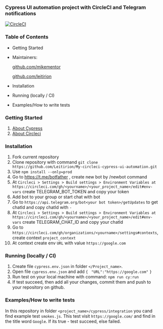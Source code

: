 ### Cypress UI automation project with CircleCI and Telegram notifications
[![CircleCI](https://circleci.com/gh/Leitirion/My-circleci-cypress-ui-automation/tree/master.svg?style=svg)](https://circleci.com/gh/Leitirion/My-circleci-cypress-ui-automation/tree/master)

### Table of Contents

- Getting Started
- Maintainers:

  [github.com/mikementor](https://github.com/mikementor)

  	
		
  [github.com/leitirion](https://github.com/leitirion)
	 
- Installation
- Running (locally / CI)
- Examples/How to write tests

### Getting Started
1. [About Cypress](https://docs.cypress.io/guides/overview/why-cypress.html#Setting-up-tests)
2. [About Circleci](https://circleci.com/docs/2.0/getting-started/)

### Installation
 1. Fork current repository 
 2. Clone repository with command ```git clone https://github.com/Leitirion/My-circleci-cypress-ui-automation.git```
 3. Use ```npm install --only=prod``` 
 4. Go to https://t.me/botfather , create new bot by /newbot command
 5. At ```Circleci > Settings > Build settings > Environment Variables at https://circleci.com/gh/<yourname>/<your_project_name>/edit#env-vars``` create TELEGRAM_BOT_TOKEN and copy your token
 6. Add bot to your group or start chat with bot 
 7. Go to ```https://api.telegram.org/bot<your bot token>/getUpdates``` to get chatId and copy chatId with ```-```
 8. At ```Circleci > Settings > Build settings > Environment Variables at https://circleci.com/gh/<yourname>/<your_project_name>/edit#env-vars``` create TELEGRAM_CHAT_ID and copy your chatId
 9. Go to ```https://circleci.com/gh/organizations/<yourname>/settings#contexts```, create context ```project_context```
 10. At context create env ```URL``` with value ```https://google.com```

###  Running (locally / CI)
1. Create file ```cypress.env.json``` in folder ```</Project_name>```. 
2. Open file ```cypress.env.json``` and add 
```{```
   ``` "URL":"https://google.com"``` 
```}```
3. Run test on your local machine with command: ```npm run cy:run```
4. If test succeed, then add all your changes, commit them and push to your repository on github.


### Examples/How to write tests
In this repository in folder ```<project_name>/cypress/integration``` you cand find example test ```smokes.js```.
This test visit ```https://google.com/``` and find in the title word ```Google```.
If its true - test succeed, else failed.
 
